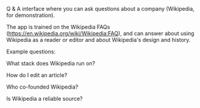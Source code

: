 Q & A interface where you can ask questions about a company (Wikipedia, for demonstration).

The app is trained on the Wikipedia FAQs (https://en.wikipedia.org/wiki/Wikipedia:FAQ), and can answer about using Wikipedia as a reader or editor and about Wikipedia's design and history. 

Example questions: 

What stack does Wikipedia run on?

How do I edit an article?

Who co-founded Wikipedia?

Is Wikipedia a reliable source?


